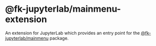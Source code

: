 # @fk-jupyterlab/mainmenu-extension

An extension for JupyterLab which provides an entry point for the [@fk-jupyterlab/mainmenu](../mainmenu) package.
